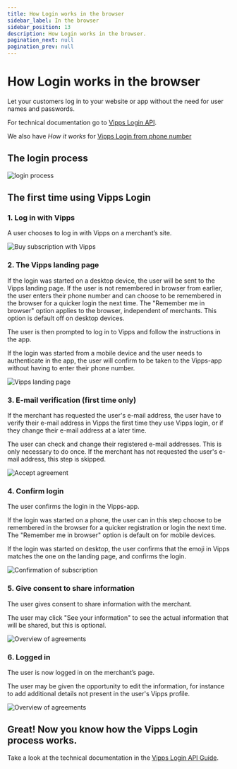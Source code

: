 ```yaml
---
title: How Login works in the browser
sidebar_label: In the browser
sidebar_position: 13
description: How Login works in the browser.
pagination_next: null
pagination_prev: null
---
```


# How Login works in the browser


Let your customers log in to your website or app without the need for user names and passwords.

For technical documentation go to
[Vipps Login API](https://developer.vippsmobilepay.com/docs/APIs/login-api).

We also have _How it works_ for [Vipps Login from phone number](vipps-login-from-phone-number-api-howitworks.md)

## The login process

![login process](../images/vipps-login-process-v3.svg)

## The first time using Vipps Login

### 1. Log in with Vipps

A user chooses to log in with Vipps on a merchant’s site.

![Buy subscription with Vipps](../images/vipps-login-step1-2.svg)

### 2. The Vipps landing page

If the login was started on a desktop device, the user will be sent to the Vipps landing page. If the user is not remembered in browser from earlier, the user enters their phone number and can choose to be remembered in the browser for a quicker login the next time. The "Remember me in browser" option applies to the browser, independent of merchants. This option is default off on desktop devices.

The user is then prompted to log in to Vipps and follow the instructions in the app.

If the login was started from a mobile device and the user needs to authenticate in the app, the user will confirm to be taken to the Vipps-app without having to enter their phone number.

![Vipps landing page](../images/vipps-login-step2.svg)

### 3. E-mail verification (first time only)

If the merchant has requested the user's e-mail address, the user have to verify their e-mail address in Vipps the first time they use Vipps login, or if they change their e-mail address at a later time.

The user can check and change their registered e-mail addresses. This is only necessary to do once. If the merchant has not requested the user's e-mail address, this step is skipped.

![Accept agreement](../images/vipps-login-step3-2.svg)

### 4. Confirm login

The user confirms the login in the Vipps-app.

If the login was started on a phone, the user can in this step choose to be remembered in the browser for a quicker registration or login the next time. The "Remember me in browser" option is default on for mobile devices.

If the login was started on desktop, the user confirms that the emoji in Vipps matches the one on the landing page, and confirms the login.

![Confirmation of subscription](../images/vipps-login-step4-2.svg)

### 5. Give consent to share information

The user gives consent to share information with the merchant.

The user may click "See your information" to see the actual information that will be shared, but this is optional.

![Overview of agreements](../images/vipps-login-step5.svg)

### 6. Logged in

The user is now logged in on the merchant’s page.

The user may be given the opportunity to edit the information, for instance
to add additional details not present in the user's Vipps profile.

![Overview of agreements](../images/vipps-login-step6-2.svg)

## Great! Now you know how the Vipps Login process works.

Take a look at the technical documentation in the [Vipps Login API Guide](../api-guide/README.md).
